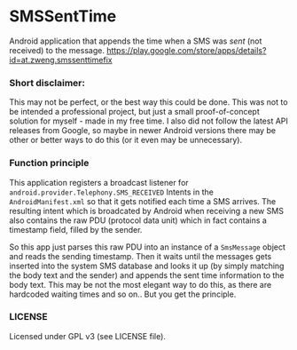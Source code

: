 SMSSentTime
===========


Android application that appends the time when a SMS was *sent* (not received) to the message. 
https://play.google.com/store/apps/details?id=at.zweng.smssenttimefix



### Short disclaimer: ###
This may not be perfect, or the best way this could be done. This was not to be intended a professional project, but just a small proof-of-concept solution for myself - made in my free time. I also did not follow the latest API releases from Google, so maybe in newer Android versions there may be other or better ways to do this (or it even may be unnecessary).


### Function principle ###
This application registers a broadcast listener for `android.provider.Telephony.SMS_RECEIVED` Intents in the `AndroidManifest.xml` so that it gets notified each time a SMS arrives. The resulting intent which is broadcated by Android when receiving a new SMS also contains the raw PDU (protocol data unit) which in fact contains a timestamp field, filled by the sender.

So this app just parses this raw PDU into an instance of a `SmsMessage` object and reads the sending timestamp. Then it waits until the messages gets inserted into the system SMS database and looks it up (by simply matching the body text and the sender) and appends the sent time information to the body text. This may be not the most elegant way to do this, as there are hardcoded waiting times and so on.. But you get the principle.

### LICENSE ###
Licensed under GPL v3 (see LICENSE file).


